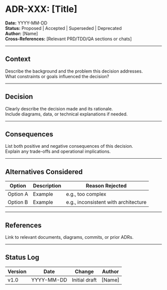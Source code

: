 # ADR-XXX: [Title]

**Date:** YYYY-MM-DD  
**Status:** Proposed | Accepted | Superseded | Deprecated  
**Author:** [Name]  
**Cross-References:** [Relevant PRD/TDD/QA sections or chats]  

---

## Context
Describe the background and the problem this decision addresses.  
What constraints or goals influenced the decision?

---

## Decision
Clearly describe the decision made and its rationale.  
Include diagrams, data, or technical explanations if needed.

---

## Consequences
List both positive and negative consequences of this decision.  
Explain any trade-offs and operational implications.

---

## Alternatives Considered
| Option | Description | Reason Rejected |
|--------|--------------|-----------------|
| Option A | Example | e.g., too complex |
| Option B | Example | e.g., inconsistent with architecture |

---

## References
Link to relevant documents, diagrams, commits, or prior ADRs.

---

## Status Log
| Version | Date | Change | Author |
|----------|------|---------|--------|
| v1.0 | YYYY-MM-DD | Initial draft | [Name] |
